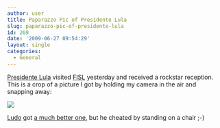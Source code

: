 ```yaml
---
author: user
title: Paparazzo Pic of Presidente Lula
slug: paparazzo-pic-of-presidente-lula
id: 269
date: '2009-06-27 09:54:29'
layout: single
categories:
  - General
---
```


[Presidente Lula](http://en.wikipedia.org/wiki/Lula) visited [FISL](http://fisl.softwarelivre.org/10/www/) yesterday and received a rockstar reception. This is a crop of a picture I got by holding my camera in the air and snapping away:

![](http://blog.superpat.com/wp-content/uploads/2009/09/Lula.jpg)

[Ludo](http://blogs.sun.com/ludo/) got [a much better one](http://picasaweb.google.com/ludovic.poitou/FISL10#5351725438451892914), but he cheated by standing on a chair ;-)